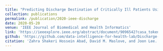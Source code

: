 ```yaml
---
title: "Predicting Discharge Destination of Critically Ill Patients Using Machine Learning"
collection: publications
permalink: /publication/2020-ieee-discharge
date: 2020-05-20
venue: 'IEEE Journal of Biomedical and Health Informatics'
link: 'https://ieeexplore.ieee.org/abstract/document/9096542?casa_token=qfsDyXx6QycAAAAA:oXyAqkPO6iRJmB6_CdZag6e3wMlXXipTnFi8sNRhdnlZUm-T5bPr8Pd0OFAj86D-Oti1H8ZmWis'
github: 'https://github.com/data-intelligence-for-health-lab/Discharge-Prediction_eICU-CRD'
citation: 'Zahra Shakeri Hossein Abad, David M. Maslove, and Joon Lee. "Predicting Discharge Destination of Critically Ill Patients Using Machine Learning." IEEE Journal of Biomedical and Health Informatics 25.3 (2020): 827-837.'
---
```

